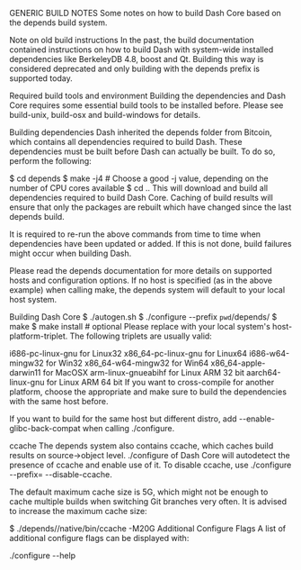 GENERIC BUILD NOTES
Some notes on how to build Dash Core based on the depends build system.

Note on old build instructions
In the past, the build documentation contained instructions on how to build Dash with system-wide installed dependencies like BerkeleyDB 4.8, boost and Qt. Building this way is considered deprecated and only building with the depends prefix is supported today.

Required build tools and environment
Building the dependencies and Dash Core requires some essential build tools to be installed before. Please see build-unix, build-osx and build-windows for details.

Building dependencies
Dash inherited the depends folder from Bitcoin, which contains all dependencies required to build Dash. These dependencies must be built before Dash can actually be built. To do so, perform the following:

$ cd depends
$ make -j4 # Choose a good -j value, depending on the number of CPU cores available
$ cd ..
This will download and build all dependencies required to build Dash Core. Caching of build results will ensure that only the packages are rebuilt which have changed since the last depends build.

It is required to re-run the above commands from time to time when dependencies have been updated or added. If this is not done, build failures might occur when building Dash.

Please read the depends documentation for more details on supported hosts and configuration options. If no host is specified (as in the above example) when calling make, the depends system will default to your local host system.

Building Dash Core
$ ./autogen.sh
$ ./configure --prefix `pwd`/depends/<host>
$ make
$ make install # optional
Please replace <host> with your local system's host-platform-triplet. The following triplets are usually valid:

i686-pc-linux-gnu for Linux32
x86_64-pc-linux-gnu for Linux64
i686-w64-mingw32 for Win32
x86_64-w64-mingw32 for Win64
x86_64-apple-darwin11 for MacOSX
arm-linux-gnueabihf for Linux ARM 32 bit
aarch64-linux-gnu for Linux ARM 64 bit
If you want to cross-compile for another platform, choose the appropriate <host> and make sure to build the dependencies with the same host before.

If you want to build for the same host but different distro, add --enable-glibc-back-compat when calling ./configure.

ccache
The depends system also contains ccache, which caches build results on source->object level. ./configure of Dash Core will autodetect the presence of ccache and enable use of it. To disable ccache, use ./configure --prefix=<prefix> --disable-ccache.

The default maximum cache size is 5G, which might not be enough to cache multiple builds when switching Git branches very often. It is advised to increase the maximum cache size:

$ ./depends/<host>/native/bin/ccache -M20G
Additional Configure Flags
A list of additional configure flags can be displayed with:

./configure --help